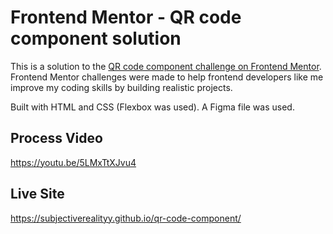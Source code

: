 # Frontend Mentor - QR code component solution

This is a solution to the [QR code component challenge on Frontend Mentor](https://www.frontendmentor.io/challenges/qr-code-component-iux_sIO_H). Frontend Mentor challenges were made to help frontend developers like me improve my coding skills by building realistic projects. 

Built with HTML and CSS (Flexbox was used). A Figma file was used.

## Process Video
https://youtu.be/5LMxTtXJvu4

## Live Site
https://subjectiverealityy.github.io/qr-code-component/

